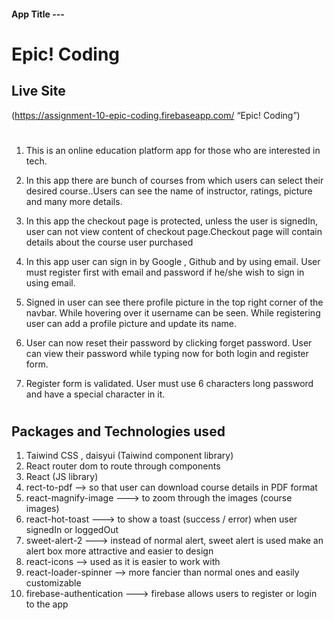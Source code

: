 #### App Title ---

# Epic! Coding

## Live Site

(https://assignment-10-epic-coding.firebaseapp.com/ “Epic! Coding”)

#

1. This is an online education platform app for those who are interested in tech.

2. In this app there are bunch of courses from which users can select their desired course..Users can see the name of instructor, ratings, picture and many more details.

3. In this app the checkout page is protected, unless the user is signedIn, user can not view content of checkout page.Checkout page will contain details about the course user purchased

4. In this app user can sign in by Google , Github and by using email. User must register first with email and password if he/she wish to sign in using email.

5. Signed in user can see there profile picture in the top right corner of the navbar. While hovering over it username can be seen. While registering user can add a profile picture and update its name.

6. User can now reset their password by clicking forget password. User can view their password while typing now for both login and register form.

7. Register form is validated. User must use 6 characters long password and have a special character in it.

#

## Packages and Technologies used

1. Taiwind CSS , daisyui (Taiwind component library)
2. React router dom to route through components
3. React (JS library)
4. rect-to-pdf --> so that user can download course details in PDF format
5. react-magnify-image ---> to zoom through the images (course images)
6. react-hot-toast ---> to show a toast (success / error) when user signedIn or loggedOut
7. sweet-alert-2 ---> instead of normal alert, sweet alert is used make an alert box more attractive and easier to design
8. react-icons --> used as it is easier to work with
9. react-loader-spinner --> more fancier than normal ones and easily customizable
10. firebase-authentication ---> firebase allows users to register or login to the app
